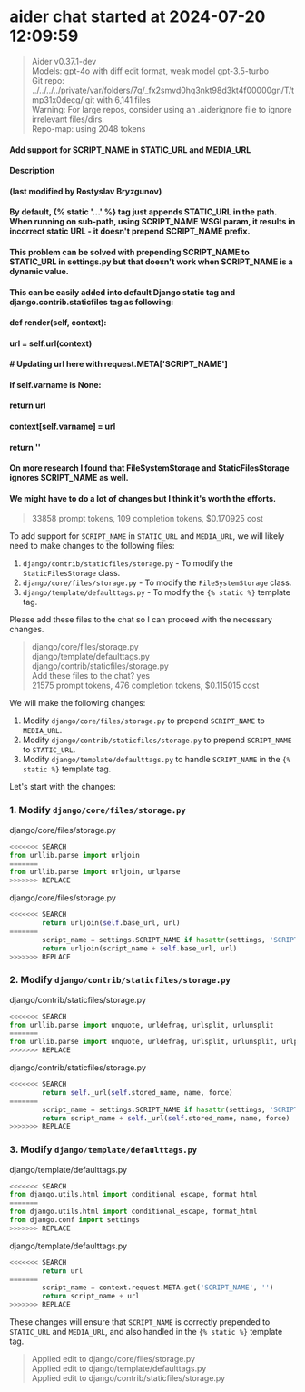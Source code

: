 
# aider chat started at 2024-07-20 12:09:59

> Aider v0.37.1-dev  
> Models: gpt-4o with diff edit format, weak model gpt-3.5-turbo  
> Git repo: ../../../../private/var/folders/7q/_fx2smvd0hq3nkt98d3kt4f00000gn/T/tmp31x0decg/.git with 6,141 files  
> Warning: For large repos, consider using an .aiderignore file to ignore irrelevant files/dirs.  
> Repo-map: using 2048 tokens  

#### Add support for SCRIPT_NAME in STATIC_URL and MEDIA_URL  
#### Description  
#### 	   
#### 		(last modified by Rostyslav Bryzgunov)  
#### 	   
#### By default, {% static '...' %} tag just appends STATIC_URL in the path. When running on sub-path, using SCRIPT_NAME WSGI param, it results in incorrect static URL - it doesn't prepend SCRIPT_NAME prefix.  
#### This problem can be solved with prepending SCRIPT_NAME to STATIC_URL in settings.py but that doesn't work when SCRIPT_NAME is a dynamic value.  
#### This can be easily added into default Django static tag and django.contrib.staticfiles tag as following:  
#### def render(self, context):  
#### 	url = self.url(context)  
#### 	# Updating url here with request.META['SCRIPT_NAME']   
#### 	if self.varname is None:  
#### 		return url  
#### 	context[self.varname] = url  
#### 		return ''  
#### On more research I found that FileSystemStorage and StaticFilesStorage ignores SCRIPT_NAME as well.   
#### We might have to do a lot of changes but I think it's worth the efforts.  
> 33858 prompt tokens, 109 completion tokens, $0.170925 cost  

To add support for `SCRIPT_NAME` in `STATIC_URL` and `MEDIA_URL`, we will likely need to make changes to the following files:

1. `django/contrib/staticfiles/storage.py` - To modify the `StaticFilesStorage` class.
2. `django/core/files/storage.py` - To modify the `FileSystemStorage` class.
3. `django/template/defaulttags.py` - To modify the `{% static %}` template tag.

Please add these files to the chat so I can proceed with the necessary changes.

> django/core/files/storage.py  
> django/template/defaulttags.py  
> django/contrib/staticfiles/storage.py  
> Add these files to the chat? yes  
> 21575 prompt tokens, 476 completion tokens, $0.115015 cost  

We will make the following changes:

1. Modify `django/core/files/storage.py` to prepend `SCRIPT_NAME` to `MEDIA_URL`.
2. Modify `django/contrib/staticfiles/storage.py` to prepend `SCRIPT_NAME` to `STATIC_URL`.
3. Modify `django/template/defaulttags.py` to handle `SCRIPT_NAME` in the `{% static %}` template tag.

Let's start with the changes:

### 1. Modify `django/core/files/storage.py`

django/core/files/storage.py
```python
<<<<<<< SEARCH
from urllib.parse import urljoin
=======
from urllib.parse import urljoin, urlparse
>>>>>>> REPLACE
```

django/core/files/storage.py
```python
<<<<<<< SEARCH
        return urljoin(self.base_url, url)
=======
        script_name = settings.SCRIPT_NAME if hasattr(settings, 'SCRIPT_NAME') else ''
        return urljoin(script_name + self.base_url, url)
>>>>>>> REPLACE
```

### 2. Modify `django/contrib/staticfiles/storage.py`

django/contrib/staticfiles/storage.py
```python
<<<<<<< SEARCH
from urllib.parse import unquote, urldefrag, urlsplit, urlunsplit
=======
from urllib.parse import unquote, urldefrag, urlsplit, urlunsplit, urlparse
>>>>>>> REPLACE
```

django/contrib/staticfiles/storage.py
```python
<<<<<<< SEARCH
        return self._url(self.stored_name, name, force)
=======
        script_name = settings.SCRIPT_NAME if hasattr(settings, 'SCRIPT_NAME') else ''
        return script_name + self._url(self.stored_name, name, force)
>>>>>>> REPLACE
```

### 3. Modify `django/template/defaulttags.py`

django/template/defaulttags.py
```python
<<<<<<< SEARCH
from django.utils.html import conditional_escape, format_html
=======
from django.utils.html import conditional_escape, format_html
from django.conf import settings
>>>>>>> REPLACE
```

django/template/defaulttags.py
```python
<<<<<<< SEARCH
        return url
=======
        script_name = context.request.META.get('SCRIPT_NAME', '')
        return script_name + url
>>>>>>> REPLACE
```

These changes will ensure that `SCRIPT_NAME` is correctly prepended to `STATIC_URL` and `MEDIA_URL`, and also handled in the `{% static %}` template tag.

> Applied edit to django/core/files/storage.py  
> Applied edit to django/template/defaulttags.py  
> Applied edit to django/contrib/staticfiles/storage.py  
